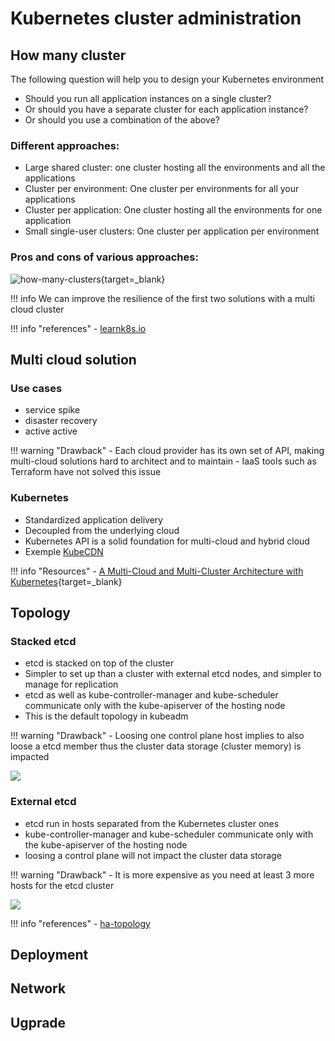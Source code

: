 # Kubernetes cluster administration

## How many cluster

The following question will help you to design your Kubernetes environment

- Should you run all application instances on a single cluster?
- Or should you have a separate cluster for each application instance?
- Or should you use a combination of the above?

### Different approaches:

- Large shared cluster: one cluster hosting all the environments and all the applications
- Cluster per environment: One cluster per environments for all your applications
- Cluster per application: One cluster hosting all the environments for one application
- Small single-user clusters: One cluster per application per environment

### Pros and cons of various approaches:

![how-many-clusters](https://learnk8s.io/a/eb8d3a97d16f6c490c23fa25f20c7c0f.svg){target=_blank}

!!! info
    We can improve the resilience of the first two solutions with a multi cloud cluster

!!! info "references"
    - [learnk8s.io](https://learnk8s.io/how-many-clusters)

## Multi cloud solution

### Use cases

- service spike
- disaster recovery
- active active

!!! warning "Drawback"
    - Each cloud provider has its own set of API, making multi-cloud solutions hard to architect and to maintain
    - IaaS tools such as Terraform have not solved this issue

### Kubernetes 

- Standardized application delivery
- Decoupled from the underlying cloud
- Kubernetes API is a solid foundation for multi-cloud and hybrid cloud
- Exemple [KubeCDN](https://blog.insightdatascience.com/how-to-build-your-own-cdn-with-kubernetes-5cab00d5c258)

!!! info "Resources"
    - [A Multi-Cloud and Multi-Cluster Architecture with Kubernetes](https://medium.com/datadriveninvestor/a-multi-cloud-and-multi-cluster-architecture-with-kubernetes-cb3abe554948){target=_blank}

## Topology

### Stacked etcd

- etcd is stacked on top of the cluster
- Simpler to set up than a cluster with external etcd nodes, and simpler to manage for replication
- etcd as well as kube-controller-manager and kube-scheduler communicate only with the kube-apiserver of the hosting node
- This is the default topology in kubeadm

!!! warning "Drawback"
    - Loosing one control plane host implies to also loose a etcd member thus the cluster data storage (cluster memory) is impacted

![](https://d33wubrfki0l68.cloudfront.net/d1411cded83856552f37911eb4522d9887ca4e83/b94b2/images/kubeadm/kubeadm-ha-topology-stacked-etcd.svg)

### External etcd

- etcd run in hosts separated from the Kubernetes cluster ones
- kube-controller-manager and kube-scheduler communicate only with the kube-apiserver of the hosting node
- loosing a control plane will not impact the cluster data storage

!!! warning "Drawback"
    - It is more expensive as you need at least 3 more hosts for the etcd cluster

![](https://d33wubrfki0l68.cloudfront.net/ad49fffce42d5a35ae0d0cc1186b97209d86b99c/5a6ae/images/kubeadm/kubeadm-ha-topology-external-etcd.svg)

!!! info "references"
    - [ha-topology](https://kubernetes.io/docs/setup/production-environment/tools/kubeadm/ha-topology/)

## Deployment

## Network

## Ugprade